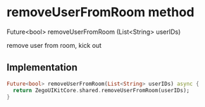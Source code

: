


# removeUserFromRoom method








Future&lt;bool> removeUserFromRoom
(List&lt;String> userIDs)





<p>remove user from room, kick out</p>



## Implementation

```dart
Future<bool> removeUserFromRoom(List<String> userIDs) async {
  return ZegoUIKitCore.shared.removeUserFromRoom(userIDs);
}
```








